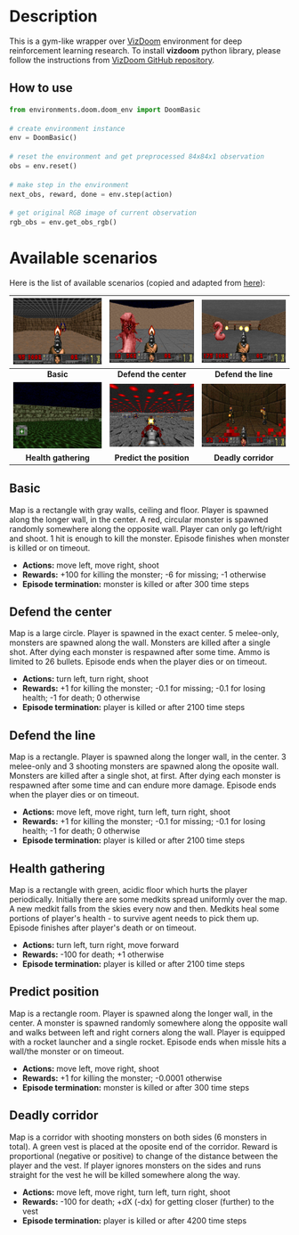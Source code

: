 # Description

This is a gym-like wrapper over [VizDoom](http://vizdoom.cs.put.edu.pl) environment for deep reinforcement learning research. To install **vizdoom** python library, please follow the instructions from [VizDoom GitHub repository](https://github.com/mwydmuch/ViZDoom).

## How to use

```python
from environments.doom.doom_env import DoomBasic

# create environment instance
env = DoomBasic()

# reset the environment and get preprocessed 84x84x1 observation
obs = env.reset()

# make step in the environment
next_obs, reward, done = env.step(action)

# get original RGB image of current observation
rgb_obs = env.get_obs_rgb()
```

# Available scenarios

Here is the list of available scenarios (copied and adapted from [here](https://github.com/mwydmuch/ViZDoom/blob/master/scenarios/README.md)):

|![doom1](img/basic.png) | ![doom2](img/def_center.png) | ![doom3](img/def_line.png) 
|:---:|:---:|:---:|
|**Basic**|**Defend the center**|**Defend the line**|
|![doom4](img/health.png) | ![doom5](img/predict.png) | ![doom6](img/corridor.png)
|**Health gathering**|**Predict the position**|**Deadly corridor**|

## Basic

Map is a rectangle with gray walls, ceiling and floor. Player is spawned along the longer wall, in the center. A red, circular monster is spawned randomly somewhere along the opposite wall. Player can only go left/right and shoot. 1 hit is enough to kill the monster. Episode finishes when monster is killed or on timeout.

- **Actions:** move left, move right, shoot
- **Rewards:** +100 for killing the monster; -6 for missing; -1 otherwise
- **Episode termination:** monster is killed or after 300 time steps

## Defend the center

Map is a large circle. Player is spawned in the exact center. 5 melee-only, monsters are spawned along the wall. Monsters are 
killed after a single shot. After dying each monster is respawned after some time. Ammo is limited to 26 bullets. Episode ends when the player dies or on timeout.

- **Actions:** turn left, turn right, shoot
- **Rewards:** +1 for killing the monster; -0.1 for missing; -0.1 for losing health; -1 for death; 0 otherwise
- **Episode termination:** player is killed or after 2100 time steps

## Defend the line

Map is a rectangle. Player is spawned along the longer wall, in the center. 3 melee-only and 3 shooting monsters are spawned along the oposite wall. Monsters are killed after a single shot, at first. After dying each monster is respawned after some time and can endure more damage. Episode ends when the player dies or on timeout.

- **Actions:** move left, move right, turn left, turn right, shoot
- **Rewards:** +1 for killing the monster; -0.1 for missing; -0.1 for losing health; -1 for death; 0 otherwise
- **Episode termination:** player is killed or after 2100 time steps

## Health gathering

Map is a rectangle with green, acidic floor which hurts the player periodically. Initially there are some medkits spread uniformly over the map. A new medkit falls from the skies every now and then. Medkits heal some portions of player's health - to survive agent needs to pick them up. Episode finishes after player's death or on timeout.

- **Actions:** turn left, turn right, move forward
- **Rewards:** -100 for death; +1 otherwise
- **Episode termination:** player is killed or after 2100 time steps

## Predict position

Map is a rectangle room. Player is spawned along the longer wall, in the center. A monster is spawned randomly somewhere along the opposite wall and walks between left and right corners along the wall. Player is equipped with a rocket launcher and a single rocket. Episode ends when missle hits a wall/the monster or on timeout.

- **Actions:** move left, move right, shoot
- **Rewards:** +1 for killing the monster; -0.0001 otherwise
- **Episode termination:** monster is killed or after 300 time steps

## Deadly corridor

Map is a corridor with shooting monsters on both sides (6 monsters in total). A green vest is placed at the oposite end of the corridor. Reward is proportional (negative or positive) to change of the distance between the player and the vest. If player ignores monsters on the sides and runs straight for the vest he will be killed somewhere along the way.

- **Actions:** move left, move right, turn left, turn right, shoot
- **Rewards:** -100 for death; +dX (-dx) for getting closer (further) to the vest
- **Episode termination:** player is killed or after 4200 time steps
